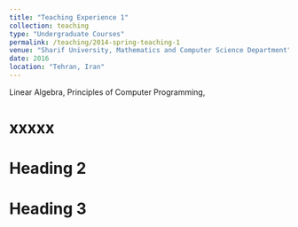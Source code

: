 ```yaml
---
title: "Teaching Experience 1"
collection: teaching
type: "Undergraduate Courses"
permalink: /teaching/2014-spring-teaching-1
venue: "Sharif University, Mathematics and Computer Science Department"
date: 2016
location: "Tehran, Iran"
---
```


Linear Algebra, Principles of Computer Programming, 


xxxxx
======

Heading 2
======

Heading 3
======
